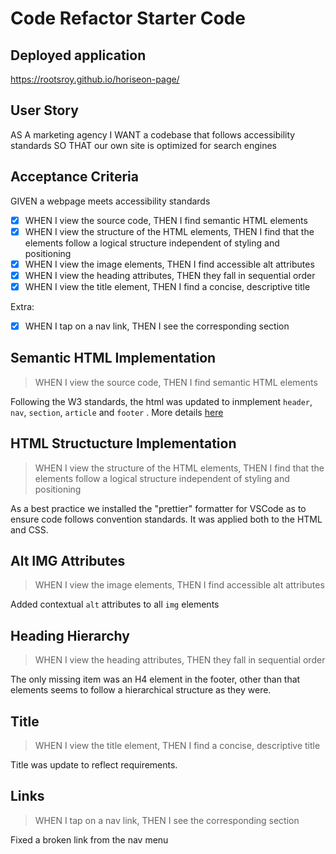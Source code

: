 # Code Refactor Starter Code

## Deployed application

https://rootsroy.github.io/horiseon-page/

## User Story

AS A marketing agency
I WANT a codebase that follows accessibility standards
SO THAT our own site is optimized for search engines

## Acceptance Criteria

GIVEN a webpage meets accessibility standards

- [x] WHEN I view the source code, THEN I find semantic HTML elements
- [x] WHEN I view the structure of the HTML elements, THEN I find that the elements follow a logical structure independent of styling and positioning
- [x] WHEN I view the image elements, THEN I find accessible alt attributes
- [x] WHEN I view the heading attributes, THEN they fall in sequential order
- [x] WHEN I view the title element, THEN I find a concise, descriptive title

Extra:

- [x] WHEN I tap on a nav link, THEN I see the corresponding section

## Semantic HTML Implementation

> WHEN I view the source code, THEN I find semantic HTML elements

Following the W3 standards, the html was updated to inmplement `header`, `nav`, `section`, `article` and `footer` . More details [here](https://www.w3schools.com/html/html5_semantic_elements.asp)

## HTML Structucture Implementation

> WHEN I view the structure of the HTML elements, THEN I find that the elements follow a logical structure independent of styling and positioning

As a best practice we installed the "prettier" formatter for VSCode as to ensure code follows convention standards. It was applied both to the HTML and CSS.

## Alt IMG Attributes

> WHEN I view the image elements, THEN I find accessible alt attributes

Added contextual `alt` attributes to all `img` elements

## Heading Hierarchy

> WHEN I view the heading attributes, THEN they fall in sequential order

The only missing item was an H4 element in the footer, other than that elements seems to follow a hierarchical structure as they were.

## Title

> WHEN I view the title element, THEN I find a concise, descriptive title

Title was update to reflect requirements.

## Links

> WHEN I tap on a nav link, THEN I see the corresponding section

Fixed a broken link from the nav menu
